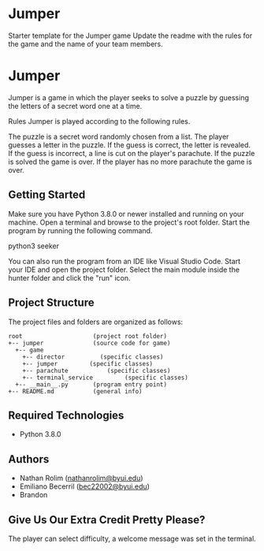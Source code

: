 # Jumper
Starter template for the Jumper game
Update the readme with the rules for the game and the name of your team members.

# Jumper
Jumper is a game in which the player seeks to solve a puzzle by guessing the letters of a secret word one at a time.

Rules
Jumper is played according to the following rules.

The puzzle is a secret word randomly chosen from a list.
The player guesses a letter in the puzzle.
If the guess is correct, the letter is revealed.
If the guess is incorrect, a line is cut on the player's parachute.
If the puzzle is solved the game is over.
If the player has no more parachute the game is over.

## Getting Started
Make sure you have Python 3.8.0 or newer installed and running on your machine. Open a terminal and browse to the project's root folder. Start the program by running the following command.

python3 seeker 

You can also run the program from an IDE like Visual Studio Code. Start your IDE and open the project folder. Select the main module inside the hunter folder and click the "run" icon.

## Project Structure
The project files and folders are organized as follows:
```
root                    (project root folder)
+-- jumper              (source code for game)
  +-- game 
    +-- director          (specific classes) 
    +-- jumper         (specific classes)
    +-- parachute           (specific classes)
    +-- terminal_service         (specific classes)
  +-- __main__.py       (program entry point)
+-- README.md           (general info)
```

## Required Technologies
* Python 3.8.0

## Authors
* Nathan Rolim (nathanrolim@byui.edu)
* Emiliano Becerril (bec22002@byui.edu)
* Brandon 

## Give Us Our Extra Credit Pretty Please?

The player can select difficulty, a welcome message was set in the terminal.
